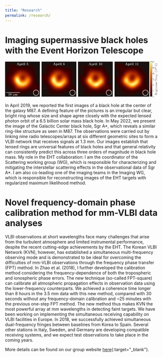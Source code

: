 ```yaml
---
title: "Research"
permalink: /research/
---
```


# Imaging supermassive black holes with the Event Horizon Telescope

![](/files/eht_m87.jpg)

In April 2019, we reported the first images of a black hole at the center of the galaxy M87. A defining feature of the pictures is an irregular but clear, bright ring whose size and shape agree closely with the expected lensed photon orbit of a 6.5 billion solar mass black hole. In May 2022, we present the image of the Galactic Center black hole, Sgr A\*, which reveals a similar ring-like structure as seen in M87. The observations were carried out by linking nine radio telescopes/arrays at six different geometric sites to form a VLBI network that receives signals at 1.3 mm. Our images establish that lensed rings are universal features of black holes and that general relativity can consistently predict this across three orders of magnitude in black hole mass. 
My role in the EHT collaboration: I am the coordinator of the Scattering working group (WG), which is responsible for characterizing and mitigating the interstellar scattering effects in the observational data of Sgr A\*. I am also co-leading one of the imaging teams in the Imaging WG, which is responsible for reconstructing images of the EHT targets with regularized maximum likelihood method.

# Novel frequency-domain phase calibration method for mm-VLBI data analyses

VLBI observations at short wavelengths face many challenges that arise from the turbulent atmosphere and limited instrumental performance, despite the recent cutting-edge achievements by the EHT. The Korean VLBI Network (KVN), however, has established a simultaneous multi-frequency observing mode and is demonstrated to be ideal for overcoming the difficulties of mm-VLBI observations through the frequency phase transfer (FPT) method. In Zhao et al. (2018), I further developed the calibration method considering the frequency-dependence of both the tropospheric and ionospheric phase errors. The new technique (so-called FPT-square) can calibrate all atmospheric propagation effects in observation data using the lower-frequency counterparts. We achieved a coherence time longer than 8 hours in the 3.5 mm data with this new method, compared with 30 seconds without any frequency-domain calibration and ~25 minutes with the previous one-step FPT method. The new method thus makes KVN the most powerful array at mm wavelengths in detecting faint targets.
We have been working on implementing the simultaneous receiving capability on VLBI facilities in Europe. In 2018, we successfully achieved simultaneous dual-frequency fringes between baselines from Korea to Spain. Several other stations in Italy, Sweden, and Germany are developing compatible receiving systems, and we expect test observations to take place in the coming years.


More details can be found on our group website [here](http://vlbigroup.iaa.es){:target="_blank"}.
